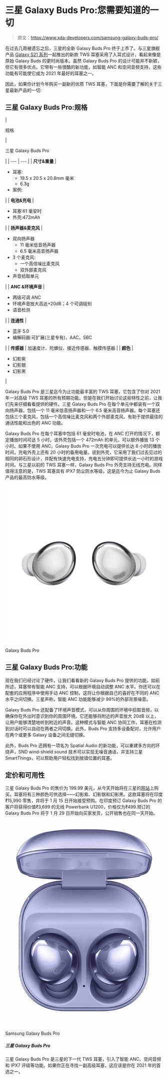 # 三星 Galaxy Buds Pro:您需要知道的一切

> 原文：<https://www.xda-developers.com/samsung-galaxy-buds-pro/>

在过去几周被遗忘之后，三星的全新 Galaxy Buds Pro 终于上市了。与三星旗舰产品 [Galaxy S21 系列](https://www.xda-developers.com/samsung-galaxy-s21/)一起推出的新款 TWS 耳塞采用了入耳式设计，看起来像是原始 Galaxy Buds 的更时尚版本。虽然 Galaxy Buds Pro 的设计可能并不新颖，但它有很多优点。它带有一些很酷的新功能，如智能 ANC 和空间音频支持，这些功能有可能使它成为 2021 年最好的耳塞之一。

因此，如果你计划今年购买一副新的优质 TWS 耳塞，下面是你需要了解的关于三星最新产品的一切:

## 三星 Galaxy Buds Pro:规格

| 

规格

 | 

三星 Galaxy Buds Pro

 |
| --- | --- |
| **尺寸&重量** | 

*   耳塞:
    *   19.5 x 20.5 x 20.8mm 毫米
    *   6.3g
*   案例:

 |
| **电池&充电** | 

*   耳塞:61 毫安时
*   外壳:472mAh

 |
| **扬声器&麦克风** | 

*   双向扬声器
    *   11 毫米低音扬声器
    *   6.5 毫米高音扬声器
*   3 个麦克风:
    *   一个高信噪比麦克风
    *   双外部麦克风
*   声音拾取单元

 |
| **ANC &环境声音** | 

*   两级可调 ANC
*   环境声音放大高达+20dB；4 个可调级别
*   语音检测

 |
| **连通性** | 

*   蓝牙 5.0
*   编解码器:可扩展(三星专有)，AAC，SBC

 |
| **传感器** | 加速度计、陀螺仪、接近传感器、触摸传感器 |
| **颜色** | 

*   幻影紫
*   幻影银
*   幻影黑

 |

Galaxy Buds Pro 是三星迄今为止功能最丰富的 TWS 耳塞，它包含了你对 2021 年一对高级 TWS 耳塞的所有预期功能。但是在我们开始讨论这些特性之前，让我们先来仔细看看提供的硬件。三星 Galaxy Buds Pro 在每个单元中都装有一个双向扬声器，包括一个 11 毫米低音扬声器和一个 6.5 毫米高音扬声器。每个耳塞还包括三个麦克风，包括一个高信噪比麦克风和两个外部麦克风，有助于提供最佳的通话性能和出色的 ANC 功能。

Galaxy Buds Pro 在每个耳塞中包括 61 毫安时电池，在 ANC 打开的情况下，额定播放时间可达 5 小时。该外壳包括一个 472mAh 的单元，可以额外播放 13 个小时。如果不使用 ANC，Galaxy Buds Pro 一次充电可以提供长达 8 小时的播放时间，充电外壳上还有 20 小时的备用电量。说到外壳，它采用了我们过去见过的相同的卵石形设计，并配有快速充电支持，充电五分钟即可提供长达一小时的游戏时间。与三星以前的 TWS 耳塞一样，Galaxy Buds Pro 外壳支持无线充电。同样值得注意的是，TWS 耳塞具有 IPX7 防尘防水等级，这是迄今为止 Galaxy Buds 产品的最高防水等级。

 <picture>![Getting a Galaxy S21? Get some awesome new earbuds to go with your device.](img/9a02de66600abfbc653969db0667401f.png)</picture> 

Galaxy Buds Pro

## 三星 Galaxy Buds Pro:功能

现在我们已经讨论了硬件，让我们看看新的 Galaxy Buds Pro 提供的功能。如前所述，耳塞带有智能 ANC 支持，可以根据环境自动调整 ANC 水平。你还可以在配套的应用程序中使用手动 ANC 控制，这将让你根据自己的喜好在不同的 ANC 水平之间切换。三星声称，智能 ANC 功能能够减少 99%的外部背景噪音。

Galaxy Buds Pro 还配备了环境声音模式，可以从你周围的环境中拾取音频，以确保你在外出时意识到你的周围环境。它还能够将附近的声音放大 20dB 以上，让用户能够清楚地听到附近的声音。这种模式与智能 ANC 协同工作，耳塞在检测到对话时可以自动在两者之间切换。此外，Buds Pro 支持多设备配对，允许用户在两个或更多 Galaxy 设备之间无缝切换。

此外，Buds Pro 还拥有一项名为 Spatial Audio 的新功能，可以重建多方向的环绕声，SND wind-shield sound 技术可以实现无噪音通话，并支持三星 SmartThings，可以帮助用户轻松找到放错位置的耳塞。

## 定价和可用性

三星 Galaxy Buds Pro 的售价为 199.99 美元，从今天开始将在三星的[网站](https://shop-links.co/1729464606393868777?u1=9ab7e642-f7aa-40b9-9e98-13e81881e24a)上购买。耳塞将有三种颜色可供选择——幻影紫、幻影银和幻影黑。这款耳塞将在印度₹15,990 零售，并将于 1 月 15 日开始接受预购。在印度预订 Galaxy Buds Pro 的客户将获得价值₹3,699 的无线 Powerbank U1200，价格仅为₹499.预订的 Galaxy Buds Pro 将于 1 月 29 日开始向买家发货，公开销售也在同一天开始。

 <picture>![These are the ultimate earbuds for the Galaxy S21, complete with ANC and support for Samsung's Scalable audio codec. However, at an MSRP of $200, they are on the expensive side.](img/61ca8fcccde358e31e2f23433248d2c8.png)</picture> 

Samsung Galaxy Buds Pro

##### 三星 Galaxy Buds Pro

三星 Galaxy Buds Pro 是三星的下一代 TWS 耳塞，引入了智能 ANC、空间音频和 IPX7 评级等功能。如果你正在寻找一副高级耳塞，这应该是你在 2021 年的首选之一。